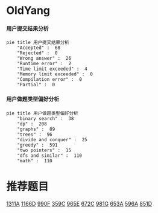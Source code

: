# OldYang

<!-- tabs:start -->



#### **用户提交结果分析**

```mermaid
pie title 用户提交结果分析
    "Accepted" :  68
    "Rejected" :  0
    "Wrong answer" :  26
    "Runtime error" :  2
    "Time limit exceeded" :  4
    "Memory limit exceeded" :  0
    "Compilation error" :  0
    "Partial" :  0
```

#### **用户做题类型偏好分析**

```mermaid
pie title 用户做题类型偏好分析
    "binary search" :  38
    "dp" :  208
    "graphs" :  89
    "trees" :  96
    "divide and conquer" :  25
    "greedy" :  591
    "two pointers" :  15
    "dfs and similar" :  110
    "math" :  110
```



<!-- tabs:end -->
# 推荐题目
[1311A](https://codeforces.com/contest/1311/problem/A)
[1166D](https://codeforces.com/contest/1166/problem/D)
[990F](https://codeforces.com/contest/990/problem/F)
[359C](https://codeforces.com/contest/359/problem/C)
[965E](https://codeforces.com/contest/965/problem/E)
[672C](https://codeforces.com/contest/672/problem/C)
[981G](https://codeforces.com/contest/981/problem/G)
[653A](https://codeforces.com/contest/653/problem/A)
[596A](https://codeforces.com/contest/596/problem/A)
[851D](https://codeforces.com/contest/851/problem/D)
